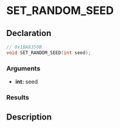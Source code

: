 # SET_RANDOM_SEED

## Declaration
```cpp
// 0x1BA8350B
void SET_RANDOM_SEED(int seed);
```

### Arguments
- **int:** seed

### Results

## Description
